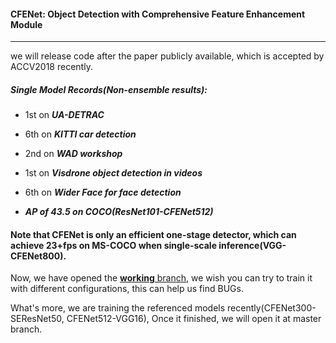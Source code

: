 #### CFENet: Object Detection with Comprehensive Feature Enhancement Module

--------

we will release code after the paper publicly available, which is accepted by ACCV2018 recently.

##### Single Model Records(Non-ensemble results):

- 1st on ***UA-DETRAC***

- 6th on ***KITTI car detection***

- 2nd on ***WAD workshop***

- 1st on ***Visdrone object detection in videos***

- 6th on ***Wider Face for face detection***
- ***AP of 43.5 on COCO(ResNet101-CFENet512)***


#### Note that CFENet is only an efficient one-stage detector, which can achieve 23+fps on MS-COCO when single-scale inference(VGG-CFENet800).

Now, we have opened the [**working** branch](https://github.com/qijiezhao/CFENet/tree/working), we wish you can try to train it with different configurations, this can help us find BUGs.

What's more, we are training the referenced models recently(CFENet300-SEResNet50, CFENet512-VGG16), Once it finished, we will open it at master branch.
